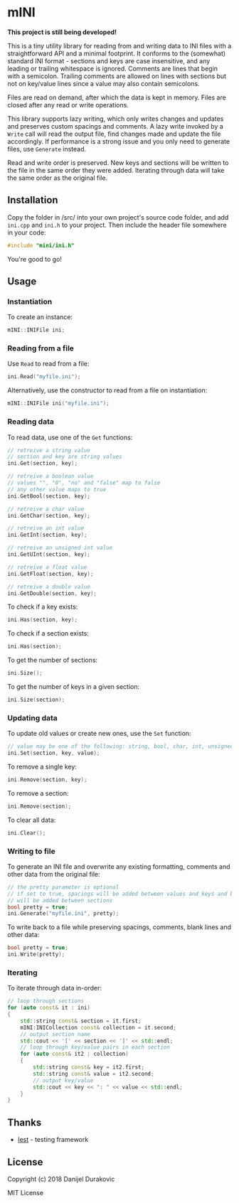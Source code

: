 # mINI

**This project is still being developed!**

This is a tiny utility library for reading from and writing data to INI files with a straightforward API and a minimal footprint. It conforms to the (somewhat) standard INI format - sections and keys are case insensitive, and any leading or trailing whitespace is ignored. Comments are lines that begin with a semicolon. Trailing comments are allowed on lines with sections but not on key/value lines since a value may also contain semicolons.

Files are read on demand, after which the data is kept in memory. Files are closed after any read or write operations.

This library supports lazy writing, which only writes changes and updates and preserves custom spacings and comments. A lazy write invoked by a `Write` call will read the output file, find changes made and update the file accordingly. If performance is a strong issue and you only need to generate files, use `Generate` instead.

Read and write order is preserved. New keys and sections will be written to the file in the same order they were added. Iterating through data will take the same order as the original file.

## Installation

Copy the folder in /src/ into your own project's source code folder, and add `ini.cpp` and `ini.h` to your project. Then include the header file somewhere in your code:
```C++
#include "mini/ini.h"
```

You're good to go!

## Usage

### Instantiation

To create an instance:
```C++
mINI::INIFile ini;
```

### Reading from a file

Use `Read` to read from a file:
```C++
ini.Read("myfile.ini");
```

Alternatively, use the constructor to read from a file on instantiation:
```C++
mINI::INIFile ini("myfile.ini");
```

### Reading data

To read data, use one of the `Get` functions:
```C++
// retreive a string value
// section and key are string values
ini.Get(section, key);

// retreive a boolean value
// values "", "0", "no" and "false" map to false
// any other value maps to true
ini.GetBool(section, key);

// retreive a char value
ini.GetChar(section, key);

// retreive an int value
ini.GetInt(section, key);

// retreive an unsigned int value
ini.GetUInt(section, key);

// retreive a float value
ini.GetFloat(section, key);

// retreive a double value
ini.GetDouble(section, key);
```

To check if a key exists:
```C++
ini.Has(section, key);
```

To check if a section exists:
```C++
ini.Has(section);
```

To get the number of sections:
```C++
ini.Size();
```

To get the number of keys in a given section:
```C++
ini.Size(section);
```

### Updating data

To update old values or create new ones, use the `Set` function:
```C++
// value may be one of the following: string, bool, char, int, unsigned int, float, double
ini.Set(section, key, value);
```

To remove a single key:
```C++
ini.Remove(section, key);
```

To remove a section:
```C++
ini.Remove(section);
```

To clear all data:
```C++
ini.Clear();
```

### Writing to file

To generate an INI file and overwrite any existing formatting, comments and other data from the original file:
```C++
// the pretty parameter is optional
// if set to true, spacings will be added between values and keys and blank lines
// will be added between sections
bool pretty = true;
ini.Generate("myfile.ini", pretty);
```

To write back to a file while preserving spacings, comments, blank lines and other data:
```C++
bool pretty = true;
ini.Write(pretty);
```

### Iterating

To iterate through data in-order:
```C++
// loop through sections
for (auto const& it : ini)
{
	std::string const& section = it.first;
	mINI:INICollection const& collection = it.second;
	// output section name
	std::cout << '[' << section << ']' << std::endl;
	// loop through key/value pairs in each section
	for (auto const& it2 : collection)
	{
		std::string const& key = it2.first;
		std::string const& value = it2.second;
		// output key/value
		std::cout << key << ": " << value << std::endl;
	}
}
```

## Thanks

- [lest](https://github.com/martinmoene/lest) - testing framework

## License

Copyright (c) 2018 Danijel Durakovic

MIT License